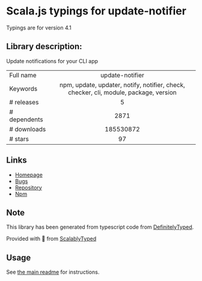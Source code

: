 
# Scala.js typings for update-notifier

Typings are for version 4.1

## Library description:
Update notifications for your CLI app

|                    |                 |
| ------------------ | :-------------: |
| Full name          | update-notifier |
| Keywords           | npm, update, updater, notify, notifier, check, checker, cli, module, package, version |
| # releases         | 5 |
| # dependents       | 2871 |
| # downloads        | 185530872 |
| # stars            | 97 |

## Links
- [Homepage](https://github.com/yeoman/update-notifier#readme)
- [Bugs](https://github.com/yeoman/update-notifier/issues)
- [Repository](https://github.com/yeoman/update-notifier)
- [Npm](https://www.npmjs.com/package/update-notifier)
    


## Note
This library has been generated from typescript code from [DefinitelyTyped](https://definitelytyped.org).

Provided with :purple_heart: from [ScalablyTyped](https://github.com/oyvindberg/ScalablyTyped)

## Usage
See [the main readme](../../readme.md) for instructions.


